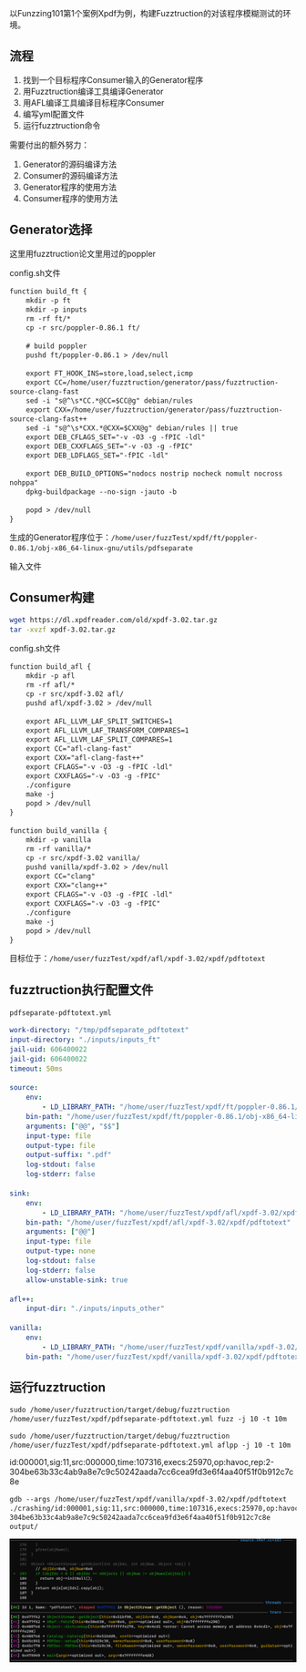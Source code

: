 以Funzzing101第1个案例Xpdf为例，构建Fuzztruction的对该程序模糊测试的环境。

## 流程
1. 找到一个目标程序Consumer输入的Generator程序
2. 用Fuzztruction编译工具编译Generator
3. 用AFL编译工具编译目标程序Consumer
4. 编写yml配置文件
5. 运行fuzztruction命令

需要付出的额外努力：
1. Generator的源码编译方法
2. Consumer的源码编译方法
3. Generator程序的使用方法
4. Consumer程序的使用方法

## Generator选择
这里用fuzztruction论文里用过的poppler

config.sh文件
```shell
function build_ft {
    mkdir -p ft
    mkdir -p inputs
    rm -rf ft/*
    cp -r src/poppler-0.86.1 ft/

    # build poppler
    pushd ft/poppler-0.86.1 > /dev/null

    export FT_HOOK_INS=store,load,select,icmp
    export CC=/home/user/fuzztruction/generator/pass/fuzztruction-source-clang-fast
    sed -i "s@^\s*CC.*@CC=$CC@g" debian/rules
    export CXX=/home/user/fuzztruction/generator/pass/fuzztruction-source-clang-fast++
    sed -i "s@^\s*CXX.*@CXX=$CXX@g" debian/rules || true
    export DEB_CFLAGS_SET="-v -O3 -g -fPIC -ldl"
    export DEB_CXXFLAGS_SET="-v -O3 -g -fPIC"
    export DEB_LDFLAGS_SET="-fPIC -ldl"

    export DEB_BUILD_OPTIONS="nodocs nostrip nocheck nomult nocross nohppa"
    dpkg-buildpackage --no-sign -jauto -b

    popd > /dev/null
}
```

生成的Generator程序位于：`/home/user/fuzzTest/xpdf/ft/poppler-0.86.1/obj-x86_64-linux-gnu/utils/pdfseparate`

输入文件

## Consumer构建

```bash
wget https://dl.xpdfreader.com/old/xpdf-3.02.tar.gz
tar -xvzf xpdf-3.02.tar.gz
```

config.sh文件
```shell
function build_afl {
    mkdir -p afl
    rm -rf afl/*
    cp -r src/xpdf-3.02 afl/
    pushd afl/xpdf-3.02 > /dev/null

    export AFL_LLVM_LAF_SPLIT_SWITCHES=1
    export AFL_LLVM_LAF_TRANSFORM_COMPARES=1
    export AFL_LLVM_LAF_SPLIT_COMPARES=1
    export CC="afl-clang-fast"
    export CXX="afl-clang-fast++"
    export CFLAGS="-v -O3 -g -fPIC -ldl"
    export CXXFLAGS="-v -O3 -g -fPIC"
    ./configure
    make -j
    popd > /dev/null
}

function build_vanilla {
    mkdir -p vanilla
    rm -rf vanilla/*
    cp -r src/xpdf-3.02 vanilla/
    pushd vanilla/xpdf-3.02 > /dev/null
    export CC="clang"
    export CXX="clang++"
    export CFLAGS="-v -O3 -g -fPIC -ldl"
    export CXXFLAGS="-v -O3 -g -fPIC"
    ./configure
    make -j
    popd > /dev/null
}

```

目标位于：`/home/user/fuzzTest/xpdf/afl/xpdf-3.02/xpdf/pdftotext`

## fuzztruction执行配置文件
`pdfseparate-pdftotext.yml`

```yml
work-directory: "/tmp/pdfseparate_pdftotext"
input-directory: "./inputs/inputs_ft"
jail-uid: 606400022
jail-gid: 606400022
timeout: 50ms

source:
    env:
        - LD_LIBRARY_PATH: "/home/user/fuzzTest/xpdf/ft/poppler-0.86.1/obj-x86_64-linux-gnu"
    bin-path: "/home/user/fuzzTest/xpdf/ft/poppler-0.86.1/obj-x86_64-linux-gnu/utils/pdfseparate"
    arguments: ["@@", "$$"]
    input-type: file
    output-type: file
    output-suffix: ".pdf"
    log-stdout: false
    log-stderr: false

sink:
    env:
        - LD_LIBRARY_PATH: "/home/user/fuzzTest/xpdf/afl/xpdf-3.02/xpdf"
    bin-path: "/home/user/fuzzTest/xpdf/afl/xpdf-3.02/xpdf/pdftotext"
    arguments: ["@@"]
    input-type: file
    output-type: none
    log-stdout: false
    log-stderr: false
    allow-unstable-sink: true

afl++:
    input-dir: "./inputs/inputs_other"
    
vanilla:
    env:
        - LD_LIBRARY_PATH: "/home/user/fuzzTest/xpdf/vanilla/xpdf-3.02/xpdf"
    bin-path: "/home/user/fuzzTest/xpdf/vanilla/xpdf-3.02/xpdf/pdftotext"
```


## 运行fuzztruction

```
sudo /home/user/fuzztruction/target/debug/fuzztruction /home/user/fuzzTest/xpdf/pdfseparate-pdftotext.yml fuzz -j 10 -t 10m
```

```
sudo /home/user/fuzztruction/target/debug/fuzztruction /home/user/fuzzTest/xpdf/pdfseparate-pdftotext.yml aflpp -j 10 -t 10m
```

id:000001,sig:11,src:000000,time:107316,execs:25970,op:havoc,rep:2-304be63b33c4ab9a8e7c9c50242aada7cc6cea9fd3e6f4aa40f51f0b912c7c8e
```
gdb --args /home/user/fuzzTest/xpdf/vanilla/xpdf-3.02/xpdf/pdftotext ./crashing/id:000001,sig:11,src:000000,time:107316,execs:25970,op:havoc,rep:2-304be63b33c4ab9a8e7c9c50242aada7cc6cea9fd3e6f4aa40f51f0b912c7c8e output/
```

![](images/Pasted%20image%2020230411201944.png)






